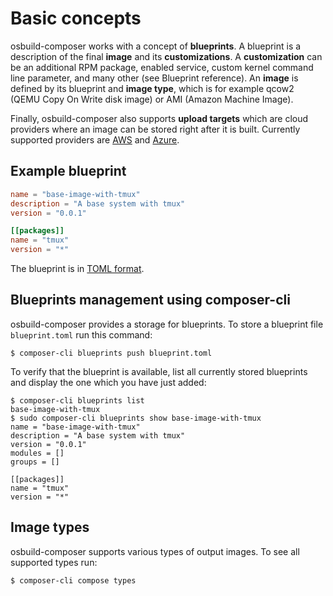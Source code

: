 # Basic concepts

osbuild-composer works with a concept of **blueprints**. A blueprint is a description of the final **image** and its **customizations**. A **customization** can be an additional RPM package, enabled service, custom kernel command line parameter, and many other (see Blueprint reference). An **image** is defined by its blueprint and **image type**, which is for example qcow2 (QEMU Copy On Write disk image) or AMI (Amazon Machine Image).

Finally, osbuild-composer also supports **upload targets** which are cloud providers where an image can be stored right after it is built. Currently supported providers are [AWS](https://aws.amazon.com/) and [Azure](https://azure.microsoft.com/).

## Example blueprint

```toml
name = "base-image-with-tmux"
description = "A base system with tmux"
version = "0.0.1"

[[packages]]
name = "tmux"
version = "*"
```

The blueprint is in [TOML format](https://toml.io/en/).

## Blueprints management using composer-cli

osbuild-composer provides a storage for blueprints. To store a blueprint file `blueprint.toml` run this command:

```
$ composer-cli blueprints push blueprint.toml
```

To verify that the blueprint is available, list all currently stored blueprints and display the one which you have just added:

```
$ composer-cli blueprints list
base-image-with-tmux
$ sudo composer-cli blueprints show base-image-with-tmux
name = "base-image-with-tmux"
description = "A base system with tmux"
version = "0.0.1"
modules = []
groups = []

[[packages]]
name = "tmux"
version = "*"
```

## Image types

osbuild-composer supports various types of output images. To see all supported types run:

```
$ composer-cli compose types
```
